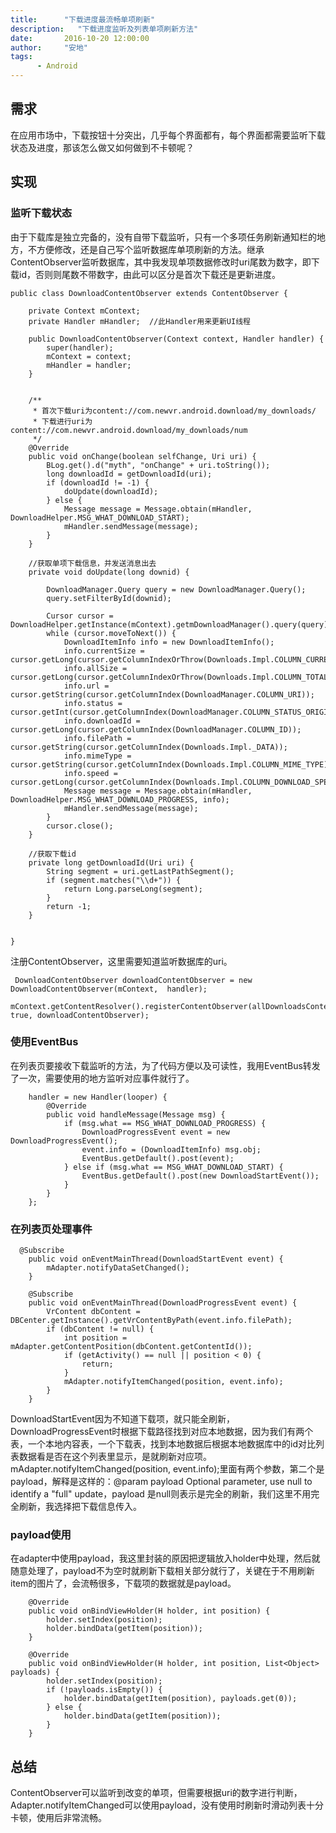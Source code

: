 ```yaml
---
title:      "下载进度最流畅单项刷新"
description:   "下载进度监听及列表单项刷新方法"
date:       2016-10-20 12:00:00
author:     "安地"
tags:
      - Android
---
```


## 需求

在应用市场中，下载按钮十分突出，几乎每个界面都有，每个界面都需要监听下载状态及进度，那该怎么做又如何做到不卡顿呢？

## 实现

### 监听下载状态

由于下载库是独立完备的，没有自带下载监听，只有一个多项任务刷新通知栏的地方，不方便修改，还是自己写个监听数据库单项刷新的方法。继承ContentObserver监听数据库，其中我发现单项数据修改时uri尾数为数字，即下载id，否则则尾数不带数字，由此可以区分是首次下载还是更新进度。

    public class DownloadContentObserver extends ContentObserver {
    
        private Context mContext;
        private Handler mHandler;  //此Handler用来更新UI线程
    
        public DownloadContentObserver(Context context, Handler handler) {
            super(handler);
            mContext = context;
            mHandler = handler;
        }
    
    
        /**
         * 首次下载uri为content://com.newvr.android.download/my_downloads/
         * 下载进行uri为content://com.newvr.android.download/my_downloads/num
         */
        @Override
        public void onChange(boolean selfChange, Uri uri) {
            BLog.get().d("myth", "onChange" + uri.toString());
            long downloadId = getDownloadId(uri);
            if (downloadId != -1) {
                doUpdate(downloadId);
            } else {
                Message message = Message.obtain(mHandler, DownloadHelper.MSG_WHAT_DOWNLOAD_START);
                mHandler.sendMessage(message);
            }
        }
        
        //获取单项下载信息，并发送消息出去
        private void doUpdate(long downid) {
    
            DownloadManager.Query query = new DownloadManager.Query();
            query.setFilterById(downid);
    
            Cursor cursor = DownloadHelper.getInstance(mContext).getmDownloadManager().query(query);
            while (cursor.moveToNext()) {
                DownloadItemInfo info = new DownloadItemInfo();
                info.currentSize = cursor.getLong(cursor.getColumnIndexOrThrow(Downloads.Impl.COLUMN_CURRENT_BYTES));
                info.allSize = cursor.getLong(cursor.getColumnIndexOrThrow(Downloads.Impl.COLUMN_TOTAL_BYTES));
                info.url = cursor.getString(cursor.getColumnIndex(DownloadManager.COLUMN_URI));
                info.status = cursor.getInt(cursor.getColumnIndex(DownloadManager.COLUMN_STATUS_ORIGINAL));
                info.downloadId = cursor.getLong(cursor.getColumnIndex(DownloadManager.COLUMN_ID));
                info.filePath = cursor.getString(cursor.getColumnIndex(Downloads.Impl._DATA));
                info.mimeType = cursor.getString(cursor.getColumnIndex(Downloads.Impl.COLUMN_MIME_TYPE));
                info.speed = cursor.getLong(cursor.getColumnIndex(Downloads.Impl.COLUMN_DOWNLOAD_SPEED));
                Message message = Message.obtain(mHandler, DownloadHelper.MSG_WHAT_DOWNLOAD_PROGRESS, info);
                mHandler.sendMessage(message);
            }
            cursor.close();
        }
        
        //获取下载id
        private long getDownloadId(Uri uri) {
            String segment = uri.getLastPathSegment();
            if (segment.matches("\\d+")) {
                return Long.parseLong(segment);
            }
            return -1;
        }
    
    
    } 

注册ContentObserver，这里需要知道监听数据库的uri。
     
     DownloadContentObserver downloadContentObserver = new DownloadContentObserver(mContext,  handler);
     mContext.getContentResolver().registerContentObserver(allDownloadsContentUri, true, downloadContentObserver);

### 使用EventBus

在列表页要接收下载监听的方法，为了代码方便以及可读性，我用EventBus转发了一次，需要使用的地方监听对应事件就行了。


        handler = new Handler(looper) {
            @Override
            public void handleMessage(Message msg) {
                if (msg.what == MSG_WHAT_DOWNLOAD_PROGRESS) {
                    DownloadProgressEvent event = new DownloadProgressEvent();
                    event.info = (DownloadItemInfo) msg.obj;
                    EventBus.getDefault().post(event);
                } else if (msg.what == MSG_WHAT_DOWNLOAD_START) {
                    EventBus.getDefault().post(new DownloadStartEvent());
                }
            }
        };

### 在列表页处理事件

      @Subscribe
        public void onEventMainThread(DownloadStartEvent event) {
            mAdapter.notifyDataSetChanged();
        }
    
        @Subscribe
        public void onEventMainThread(DownloadProgressEvent event) {
            VrContent dbContent = DBCenter.getInstance().getVrContentByPath(event.info.filePath);
            if (dbContent != null) {
                int position = mAdapter.getContentPosition(dbContent.getContentId());
                if (getActivity() == null || position < 0) {
                    return;
                }
                mAdapter.notifyItemChanged(position, event.info);
            }
        }
        
 DownloadStartEvent因为不知道下载项，就只能全刷新，DownloadProgressEvent时根据下载路径找到对应本地数据，因为我们有两个表，一个本地内容表，一个下载表，找到本地数据后根据本地数据库中的id对比列表数据看是否在这个列表里显示，是就刷新对应项。
 mAdapter.notifyItemChanged(position, event.info);里面有两个参数，第二个是payload，解释是这样的：@param payload Optional parameter, use null to identify a "full" update，payload 是null则表示是完全的刷新，我们这里不用完全刷新，我选择把下载信息传入。
 
### payload使用
 
 在adapter中使用payload，我这里封装的原因把逻辑放入holder中处理，然后就随意处理了，payload不为空时就刷新下载相关部分就行了，关键在于不用刷新item的图片了，会流畅很多，下载项的数据就是payload。
 
        @Override
        public void onBindViewHolder(H holder, int position) {
            holder.setIndex(position);
            holder.bindData(getItem(position));
        }
    
        @Override
        public void onBindViewHolder(H holder, int position, List<Object> payloads) {
            holder.setIndex(position);
            if (!payloads.isEmpty()) {
                holder.bindData(getItem(position), payloads.get(0));
            } else {
                holder.bindData(getItem(position));
            }
        }
 
 


## 总结

ContentObserver可以监听到改变的单项，但需要根据uri的数字进行判断，Adapter.notifyItemChanged可以使用payload，没有使用时刷新时滑动列表十分卡顿，使用后非常流畅。